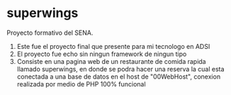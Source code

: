 # superwings
Proyecto formativo del SENA.
1. Este fue el proyecto final que presente para mi tecnologo en ADSI
2. El proyecto fue echo sin ningun framework de ningun tipo
3. Consiste en una pagina web de un restaurante de comida rapida llamado superwings, en donde se podra hacer una reserva la cual esta conectada a una base de datos
en el host de "00WebHost", conexion realizada por medio de PHP 100% funcional
